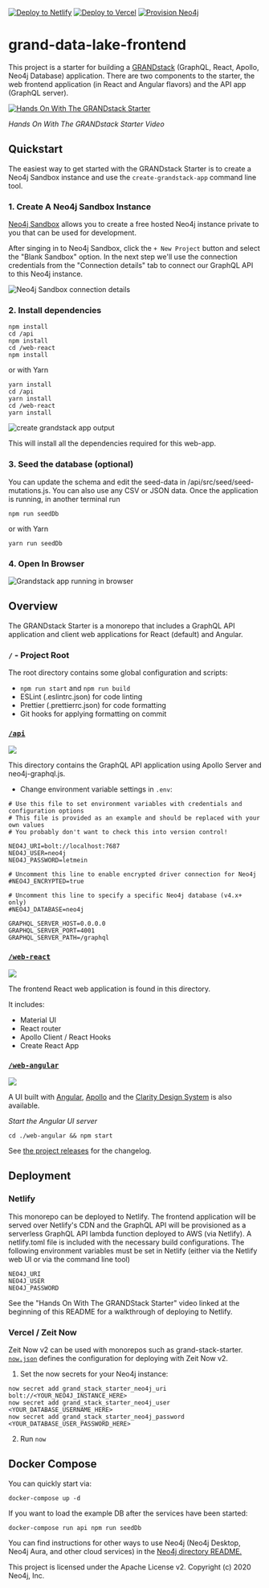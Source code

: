 [![Deploy to Netlify](https://www.netlify.com/img/deploy/button.svg)](https://grandstack.io/deploy-starter-netlify) [![Deploy to Vercel](https://vercel.com/button)](https://grandstack.io/deploy-starter-vercel) [![Provision Neo4j](https://grandstack.io/img/provision-neo4j.png)](https://sandbox.neo4j.com/?usecase=blank-sandbox)


# grand-data-lake-frontend

This project is a starter for building a [GRANDstack](https://grandstack.io) (GraphQL, React, Apollo, Neo4j Database) application. There are two components to the starter, the web frontend application (in React and Angular flavors) and the API app (GraphQL server).

[![Hands On With The GRANDstack Starter](http://img.youtube.com/vi/rPC71lUhK_I/0.jpg)](http://www.youtube.com/watch?v=1JLs166lPcA 'Hands On With The GRANDstack Starter')

_Hands On With The GRANDstack Starter Video_

## Quickstart

The easiest way to get started with the GRANDstack Starter is to create a Neo4j Sandbox instance and use the `create-grandstack-app` command line tool.

### 1. Create A Neo4j Sandbox Instance

[Neo4j Sandbox](https://neo4j.com/sandbox) allows you to create a free hosted Neo4j instance private to you that can be used for development.

After singing in to Neo4j Sandbox, click the `+ New Project` button and select the "Blank Sandbox" option. In the next step we'll use the connection credentials from the "Connection details" tab to connect our GraphQL API to this Neo4j instance.

![Neo4j Sandbox connection details](img/neo4j-sandbox.png)

### 2. Install dependencies

```
npm install
cd /api
npm install
cd /web-react
npm install
```

or with Yarn

```
yarn install
cd /api
yarn install
cd /web-react
yarn install
```

![create grandstack app output](img/create-grandstack-app.png)

This will install all the dependencies required for this web-app.

### 3. Seed the database (optional)

You can update the schema and edit the seed-data in /api/src/seed/seed-mutations.js. You can also use any CSV or JSON data. Once the application is running, in another terminal run

```
npm run seedDb
```

or with Yarn

```
yarn run seedDb
```

### 4. Open In Browser

![Grandstack app running in browser](img/grandstack-app.png)

## Overview

The GRANDstack Starter is a monorepo that includes a GraphQL API application and client web applications for React (default) and Angular.

### `/` - Project Root

The root directory contains some global configuration and scripts:

- `npm run start` and `npm run build`
- ESLint (.eslintrc.json) for code linting
- Prettier (.prettierrc.json) for code formatting
- Git hooks for applying formatting on commit

### [`/api`](./api)

![](img/graphql-playground.png)

This directory contains the GraphQL API application using Apollo Server and neo4j-graphql.js.

- Change environment variable settings in `.env`:

```
# Use this file to set environment variables with credentials and configuration options
# This file is provided as an example and should be replaced with your own values
# You probably don't want to check this into version control!

NEO4J_URI=bolt://localhost:7687
NEO4J_USER=neo4j
NEO4J_PASSWORD=letmein

# Uncomment this line to enable encrypted driver connection for Neo4j
#NEO4J_ENCRYPTED=true

# Uncomment this line to specify a specific Neo4j database (v4.x+ only)
#NEO4J_DATABASE=neo4j

GRAPHQL_SERVER_HOST=0.0.0.0
GRAPHQL_SERVER_PORT=4001
GRAPHQL_SERVER_PATH=/graphql

```

### [`/web-react`](./web-react)

![](img/grandstack-app.png)

The frontend React web application is found in this directory.

It includes:

- Material UI
- React router
- Apollo Client / React Hooks
- Create React App

### [`/web-angular`](./web-angular)

![](web-angular/img/angular-ui.jpg)

A UI built with [Angular](https://angular.io), [Apollo](https://www.apollographql.com/docs/angular/) and the [Clarity Design System](https://clarity.design) is also available.

_Start the Angular UI server_

```
cd ./web-angular && npm start
```

See [the project releases](https://github.com/grand-stack/grand-stack-starter/releases) for the changelog.

## Deployment

### Netlify

This monorepo can be deployed to Netlify. The frontend application will be served over Netlify's CDN and the GraphQL API will be provisioned as a serverless GraphQL API lambda function deployed to AWS (via Netlify). A netlify.toml file is included with the necessary build configurations. The following environment variables must be set in Netlify (either via the Netlify web UI or via the command line tool)

```
NEO4J_URI
NEO4J_USER
NEO4J_PASSWORD
```

See the "Hands On With The GRANDStack Starter" video linked at the beginning of this README for a walkthrough of deploying to Netlify.

### Vercel / Zeit Now

Zeit Now v2 can be used with monorepos such as grand-stack-starter. [`now.json`](https://github.com/grand-stack/grand-stack-starter/blob/master/now.json) defines the configuration for deploying with Zeit Now v2.

1. Set the now secrets for your Neo4j instance:

```
now secret add grand_stack_starter_neo4j_uri bolt://<YOUR_NEO4J_INSTANCE_HERE>
now secret add grand_stack_starter_neo4j_user <YOUR_DATABASE_USERNAME_HERE>
now secret add grand_stack_starter_neo4j_password <YOUR_DATABASE_USER_PASSWORD_HERE>
```

2. Run `now`

## Docker Compose

You can quickly start via:

```
docker-compose up -d
```

If you want to load the example DB after the services have been started:

```
docker-compose run api npm run seedDb
```


You can find instructions for other ways to use Neo4j (Neo4j Desktop, Neo4j Aura, and other cloud services) in the [Neo4j directory README.](./neo4j)

This project is licensed under the Apache License v2.
Copyright (c) 2020 Neo4j, Inc.
